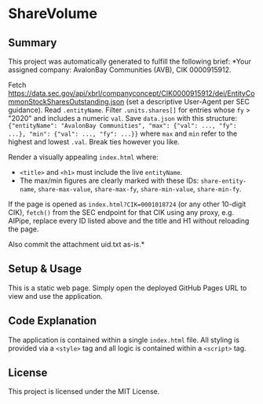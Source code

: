 # ShareVolume

## Summary

This project was automatically generated to fulfill the following brief: *Your assigned company: AvalonBay Communities (AVB), CIK 0000915912.

Fetch https://data.sec.gov/api/xbrl/companyconcept/CIK0000915912/dei/EntityCommonStockSharesOutstanding.json (set a descriptive User-Agent per SEC guidance).
Read `.entityName`. Filter `.units.shares[]` for entries whose `fy` > "2020" and
includes a numeric `val`.
Save `data.json` with this structure:
`{"entityName": "AvalonBay Communities", "max": {"val": ..., "fy": ...}, "min": {"val": ..., "fy": ...}}`
where `max` and `min` refer to the highest and lowest `.val`. Break ties however you like.

Render a visually appealing `index.html` where:
- `<title>` and `<h1>` must include the live `entityName`.
- The max/min figures are clearly marked with these IDs:
  `share-entity-name`,
  `share-max-value`, `share-max-fy`,
  `share-min-value`, `share-min-fy`.

If the page is opened as `index.html?CIK=0001018724` (or any other 10-digit CIK),
`fetch()` from the SEC endpoint for that CIK using any proxy, e.g. AIPipe,
replace every ID listed above and the title and H1 without reloading the page.

Also commit the attachment uid.txt as-is.*

## Setup & Usage

This is a static web page. Simply open the deployed GitHub Pages URL to view and use the application.

## Code Explanation

The application is contained within a single `index.html` file. All styling is provided via a `<style>` tag and all logic is contained within a `<script>` tag.

## License

This project is licensed under the MIT License.